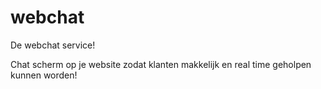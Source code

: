 # webchat
De webchat service!

Chat scherm op je website zodat klanten makkelijk en real time geholpen kunnen worden!
